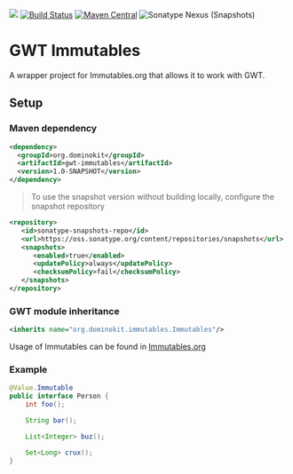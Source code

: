 <a title="Gitter" href="https://gitter.im/DominoKit/gwt-immutable"><img src="https://badges.gitter.im/Join%20Chat.svg"></a>
[![Build Status](https://travis-ci.org/DominoKit/gwt-immutables.svg?branch=master)](https://travis-ci.org/DominoKit/gwt-immutables)
[![Maven Central](https://maven-badges.herokuapp.com/maven-central/org.dominokit/gwt-immutables/badge.svg)](https://maven-badges.herokuapp.com/maven-central/org.dominokit/gwt-immutables)
![Sonatype Nexus (Snapshots)](https://img.shields.io/nexus/s/https/oss.sonatype.org/org.dominokit/gwt-immutables.svg)


# GWT Immutables

A wrapper project for Immutables.org that allows it to work with GWT.

## Setup

### Maven dependency

```xml
<dependency>
  <groupId>org.dominokit</groupId>
  <artifactId>gwt-immutables</artifactId>
  <version>1.0-SNAPSHOT</version>
</dependency>
```

> To use the snapshot version without building locally, configure the snapshot repository
```xml
<repository>
   <id>sonatype-snapshots-repo</id>
   <url>https://oss.sonatype.org/content/repositories/snapshots</url>
   <snapshots>
      <enabled>true</enabled>
      <updatePolicy>always</updatePolicy>
      <checksumPolicy>fail</checksumPolicy>
   </snapshots>
</repository>
```

### GWT module inheritance
```xml
<inherits name="org.dominokit.immutables.Immutables"/>
```

Usage of Immutables can be found in [Immutables.org](http://immutables.github.io/)
### Example
```java
@Value.Immutable
public interface Person {
    int foo();

    String bar();

    List<Integer> buz();

    Set<Long> crux();
}
```

